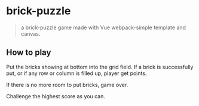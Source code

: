 # brick-puzzle

> a brick-puzzle game made with Vue webpack-simple template and canvas.

## How to play

Put the bricks showing at bottom into the grid field. If a brick is successfully put, or if any row or column is filled up, player get points.

If there is no more room to put bricks, game over.

Challenge the highest score as you can.
